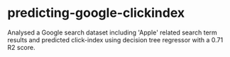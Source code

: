 # predicting-google-clickindex
Analysed a Google search dataset including 'Apple' related search term results and predicted click-index using decision tree regressor with a 0.71 R2 score.
